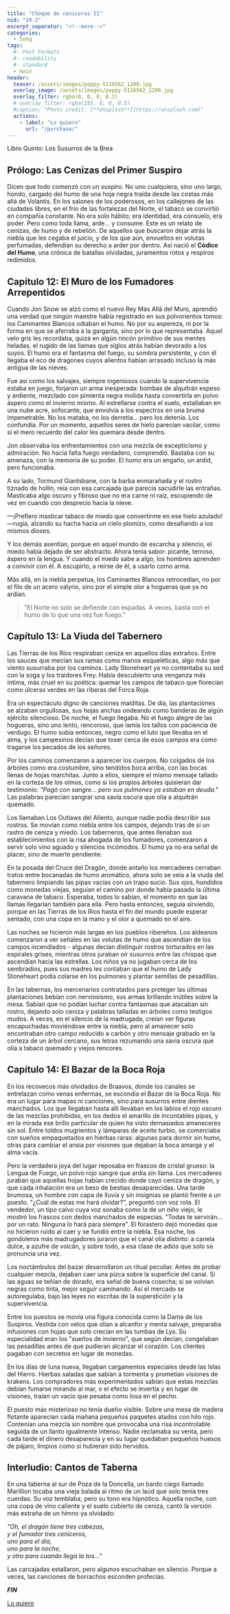 ```yaml
---
title: "Choque de ceniceros II"
nid: "19-2"
excerpt_separator: "<!--more-->"
categories:
  - Song
tags:
  #- Post Formats
  #- readability
  #- standard
  - main
header:
  teaser: /assets/images/poppy-5116562_1280.jpg
  overlay_image: /assets/images/poppy-5116562_1280.jpg
  overlay_filter: rgba(0, 0, 0, 0.2)
  # overlay_filter: rgba(255, 0, 0, 0.5)
  #caption: "Photo credit: [**Unsplash**](https://unsplash.com)"
  actions:
    - label: "Lo quiero"
      url: "/purchase/"
---
```


Libro Quinto: Los Susurros de la Brea  

<!--more-->

## Prólogo: Las Cenizas del Primer Suspiro

Dicen que todo comenzó con un suspiro. No uno cualquiera, sino uno largo, hondo, cargado del humo de una hoja negra traída desde las costas más allá de Volantis. En los salones de los poderosos, en los callejones de las ciudades libres, en el frío de las fortalezas del Norte, el tabaco se convirtió en compañía constante. No era solo hábito; era identidad, era consuelo, era poder. Pero como toda llama, arde... y consume. Este es un relato de cenizas, de humo y de rebelión. De aquellos que buscaron dejar atrás la niebla que les cegaba el juicio, y de los que aún, envueltos en volutas perfumadas, defendían su derecho a arder por dentro. Así nació el **Códice del Humo**, una crónica de batallas olvidadas, juramentos rotos y respiros redimidos.

## Capítulo 12: El Muro de los Fumadores Arrepentidos

Cuando Jon Snow se alzó como el nuevo Rey Más Allá del Muro, aprendió una verdad que ningún maestre había registrado en sus polvorientos tomos: los Caminantes Blancos odiaban el humo. No por su aspereza, ni por la forma en que se aferraba a la garganta, sino por lo que representaba. Aquel velo gris les recordaba, quizá en algún rincón primitivo de sus mentes heladas, el rugido de las llamas que siglos atrás habían devorado a los suyos. El humo era el fantasma del fuego, su sombra persistente, y con él llegaba el eco de dragones cuyos alientos habían arrasado incluso la más antigua de las nieves.

Fue así como los salvajes, siempre ingeniosos cuando la supervivencia estaba en juego, forjaron un arma inesperada: bombas de alquitrán espeso y ardiente, mezclado con pimienta negra molida hasta convertirla en polvo áspero como el invierno mismo. Al estrellarse contra el suelo, estallaban en una nube acre, sofocante, que envolvía a los espectros en una bruma impenetrable. No los mataba, no los derretía... pero los detenía. Los confundía. Por un momento, aquellos seres de hielo parecían vacilar, como si el mero recuerdo del calor les quemara desde dentro.

Jon observaba los enfrentamientos con una mezcla de escepticismo y admiración. No hacía falta fuego verdadero, comprendió. Bastaba con su amenaza, con la memoria de su poder. El humo era un engaño, un ardid, pero funcionaba.

A su lado, Tormund Giantsbane, con la barba enmarañada y el rostro tiznado de hollín, reía con esa carcajada que parecía sacudirle las entrañas. Masticaba algo oscuro y fibroso que no era carne ni raíz, escupiendo de vez en cuando con desprecio hacia la nieve.

—¡Prefiero masticar tabaco de miedo que convertirme en ese hielo azulado! —rugía, alzando su hacha hacia un cielo plomizo, como desafiando a los mismos dioses.

Y los demás asentían, porque en aquel mundo de escarcha y silencio, el miedo había dejado de ser abstracto. Ahora tenía sabor: picante, terroso, áspero en la lengua. Y cuando el miedo sabe a algo, los hombres aprenden a convivir con él. A escupirlo, a reírse de él, a usarlo como arma.

Más allá, en la niebla perpetua, los Caminantes Blancos retrocedían, no por el filo de un acero valyrio, sino por el simple olor a hogueras que ya no ardían.

>"El Norte no solo se defiende con espadas. A veces, basta con el humo de lo que una vez fue fuego."

## Capítulo 13: La Viuda del Tabernero

Las Tierras de los Ríos respiraban ceniza en aquellos días extraños. Entre los sauces que mecían sus ramas como manos esqueléticas, algo más que viento susurraba por los caminos. Lady Stoneheart ya no contentaba su sed con la soga y los traidores Frey. Había descubierto una venganza más íntima, más cruel en su poética: quemar los campos de tabaco que florecían como úlceras verdes en las riberas del Forca Roja.

Era un espectáculo digno de canciones malditas. De día, las plantaciones se alzaban orgullosas, sus hojas anchas ondeando como banderas de algún ejército silencioso. De noche, el fuego llegaba. No el fuego alegre de las hogueras, sino uno lento, rencoroso, que lamía los tallos con paciencia de verdugo. El humo subía entonces, negro como el luto que llevaba en el alma, y los campesinos decían que toser cerca de esos campos era como tragarse los pecados de los señores.

Por los caminos comenzaron a aparecer los cuerpos. No colgados de los árboles como era costumbre, sino tendidos boca arriba, con las bocas llenas de hojas marchitas. Junto a ellos, siempre el mismo mensaje tallado en la corteza de los olmos, como si los propios árboles quisieran dar testimonio: *"Pagó con sangre... pero sus pulmones ya estaban en deuda."* Las palabras parecían sangrar una savia oscura que olía a alquitrán quemado.

Los llamaban Los Outlaws del Aliento, aunque nadie podía describir sus rostros. Se movían como niebla entre los campos, dejando tras de sí un rastro de ceniza y miedo. Los taberneros, que antes llenaban sus establecimientos con la risa ahogada de los fumadores, comenzaron a servir solo vino aguado y silencios incómodos. El humo ya no era señal de placer, sino de muerte pendiente.

En la posada del Cruce del Dragón, donde antaño los mercaderes cerraban tratos entre bocanadas de humo aromático, ahora solo se veía a la viuda del tabernero limpiando las pipas vacías con un trapo sucio. Sus ojos, hundidos como monedas viejas, seguían el camino por donde había pasado la última caravana de tabaco. Esperaba, todos lo sabían, el momento en que las llamas llegarían también para ella. Pero hasta entonces, seguía sirviendo, porque en las Tierras de los Ríos hasta el fin del mundo puede esperar sentado, con una copa en la mano y el olor a quemado en el aire.

Las noches se hicieron más largas en los pueblos ribereños. Los aldeanos comenzaron a ver señales en las volutas de humo que ascendían de los campos incendiados - algunas decían distinguir rostros torturados en las espirales grises, mientras otros juraban oír susurros entre las chispas que ascendían hacia las estrellas. Los niños ya no jugaban cerca de los sembradíos, pues sus madres les contaban que el humo de Lady Stoneheart podía colarse en los pulmones y plantar semillas de pesadillas.

En las tabernas, los mercenarios contratados para proteger las últimas plantaciones bebían con nerviosismo, sus armas brillando inútiles sobre la mesa. Sabían que no podían luchar contra fantasmas que atacaban sin rostro, dejando solo ceniza y palabras talladas en árboles como testigos mudos. A veces, en el silencio de la madrugada, creían ver figuras encapuchadas moviéndose entre la niebla, pero al amanecer solo encontraban otro campo reducido a carbón y otro mensaje grabado en la corteza de un árbol cercano, sus letras rezumando una savia oscura que olía a tabaco quemado y viejos rencores.

## Capítulo 14: El Bazar de la Boca Roja

En los recovecos más olvidados de Braavos, donde los canales se entrelazan como venas enfermas, se escondía el Bazar de la Boca Roja. No era un lugar para mapas ni canciones, sino para susurros entre dientes manchados. Los que llegaban hasta allí llevaban en los labios el rojo oscuro de las mezclas prohibidas, en los dedos el amarillo de incontables pipas, y en la mirada ese brillo particular de quien ha visto demasiados amaneceres sin sol. Entre toldos mugrientos y lámparas de aceite turbio, se comerciaba con sueños empaquetados en hierbas raras: algunas para dormir sin humo, otras para cambiar el ansia por visiones que dejaban la boca amarga y el alma vacía.

Pero la verdadera joya del lugar reposaba en frascos de cristal grueso: la Lengua de Fuego, un polvo rojo sangre que ardía sin llama. Los mercaderes juraban que aquellas hojas habían crecido donde cayó ceniza de dragón, y que cada inhalación era un beso de bestias desaparecidas. Una tarde brumosa, un hombre con capa de lluvia y sin insignias se plantó frente a un puesto. "¿Cuál de estas me hará olvidar?", preguntó con voz rota. El vendedor, un tipo calvo cuya voz sonaba como la de un niño viejo, le mostró los frascos con dedos manchados de especias. "Todas te servirán... por un rato. Ninguna lo hará para siempre". El forastero dejó monedas que no hicieron ruido al caer y se fundió entre la niebla. Esa noche, los gondoleros más madrugadores juraron que el canal olía distinto: a canela dulce, a azufre de volcán, y sobre todo, a esa clase de adiós que solo se pronuncia una vez.

Los noctámbulos del bazar desarrollaron un ritual peculiar. Antes de probar cualquier mezcla, dejaban caer una pizca sobre la superficie del canal. Si las aguas se teñían de dorado, era señal de buena cosecha; si se volvían negras como tinta, mejor seguir caminando. Así el mercado se autoregulaba, bajo las leyes no escritas de la superstición y la supervivencia.

Entre los puestos se movía una figura conocida como la Dama de los Suspiros. Vestida con velos que olían a alcanfor y menta salvaje, preparaba infusiones con hojas que solo crecían en las tumbas de Lys. Su especialidad eran los "sueños de invierno", que según decían, congelaban las pesadillas antes de que pudieran alcanzar el corazón. Los clientes pagaban con secretos en lugar de monedas.

En los días de luna nueva, llegaban cargamentos especiales desde las Islas del Hierro. Hierbas saladas que sabían a tormenta y prometían visiones de krakens. Los compradores más experimentados sabían que estas mezclas debían fumarse mirando al mar, o el efecto se invertía y en lugar de visiones, traían un vacío que pesaba como losa en el pecho.

El puesto más misterioso no tenía dueño visible. Sobre una mesa de madera flotante aparecían cada mañana pequeños paquetes atados con hilo rojo. Contenían una mezcla sin nombre que provocaba una risa incontrolable seguida de un llanto igualmente intenso. Nadie reclamaba su venta, pero cada tarde el dinero desaparecía y en su lugar quedaban pequeños huesos de pájaro, limpios como si hubieran sido hervidos.

## Interludio: Cantos de Taberna

En una taberna al sur de Poza de la Doncella, un bardo ciego llamado Marillion tocaba una vieja balada al ritmo de un laúd que solo tenía tres cuerdas. Su voz temblaba, pero su tono era hipnótico. Aquella noche, con una copa de vino caliente y el suelo cubierto de ceniza, cantó la versión más extraña de un himno ya olvidado:

*"Oh, el dragón tiene tres cabezas,*  
*y el fumador tres ceniceros,*  
*uno para el día,*  
*uno para la noche,*  
*y otro para cuando llega la tos..."*

Las carcajadas estallaron, pero algunos escuchaban en silencio. Porque a veces, las canciones de borrachos esconden profecías.

_**FIN**_

[Lo quiero](../../purchase/)